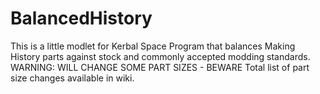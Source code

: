 # BalancedHistory
This is a little modlet for Kerbal Space Program that balances Making History parts against stock and commonly accepted modding standards.
WARNING: WILL CHANGE SOME PART SIZES - BEWARE
Total list of part size changes available in wiki.